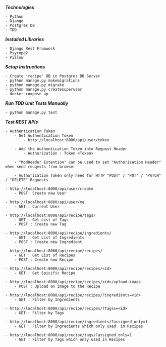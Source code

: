 **_Technologies_**

    - Python
    - Django
    - Postgres DB
    - TDD

**_Installed Libraries_**

	- Django Rest Framwork
	- Psycopg2
	- Pillow

**_Setup Instructions_**

    - Create 'recipe' DB in Postgres DB Server
    - python manage.py makemigrations
    - python manage.py migrate
    - python manage.py createsuperuser
    - docker-compose up

**_Run TDD Unit Tests Manually_**

    - python manage.py test

**_Test REST APIs_**  

    - Authentication Token
        - Get Authentication Token
            - http://localhost:8000/api/user/token
        
        - Add the Authentication Token into Request Header 
            - Authorization : Token <Token>
            
        - "ModHeader Extention" can be used to set "Authorization Header" when send reuqests from browser
        
        - Authorization Token only need for HTTP "POST" / "PUT" / "PATCH" / "DELETE" Requests

    - http://localhost:8000/api/user/create        
        - POST: Create new User
        
    - http://localhost:8000/api/user/me
        - GET : Current User 
    
    - http://localhost:8000/api/recipe/tags/
        - GET : Get List of Tags
        - POST : Create new Tag
        
    - http://localhost:8000/api/recipe/ingredients/
        - GET : Get List of Ingredients
        - POST : Create new Ingredient
        
    - http://localhost:8000/api/recipe/recipes/
        - GET : Get List of Recipes
        - POST : Create new Recipe 
    
    - http://localhost:8000/api/recipe/recipes/<id>
        - GET : Get Spicific Recipe
        
    - http://localhost:8000/api/recipe/recipes/<id>/upload-image
        - POST : Upload an image to the Recipe
        
    - http://localhost:8000/api/recipe/recipes/?ingredients=<id>
        - GET : Filter by Ingredients
        
    - http://localhost:8000/api/recipe/recipes/?tagss=<id>
        - GET : Filter by Tags
        
    - http://localhost:8000/api/recipe/ingredients/?assigned_only=1
        - GET : Filter by Ingredients which only used  in Recipes
        
    - http://localhost:8000/api/recipe/tags/?assigned_only=1
        - GET : Filter by Tags which only used in Recipes